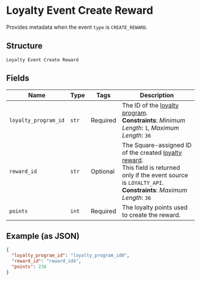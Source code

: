 
# Loyalty Event Create Reward

Provides metadata when the event `type` is `CREATE_REWARD`.

## Structure

`Loyalty Event Create Reward`

## Fields

| Name | Type | Tags | Description |
|  --- | --- | --- | --- |
| `loyalty_program_id` | `str` | Required | The ID of the [loyalty program](entity:LoyaltyProgram).<br>**Constraints**: *Minimum Length*: `1`, *Maximum Length*: `36` |
| `reward_id` | `str` | Optional | The Square-assigned ID of the created [loyalty reward](entity:LoyaltyReward).<br>This field is returned only if the event source is `LOYALTY_API`.<br>**Constraints**: *Maximum Length*: `36` |
| `points` | `int` | Required | The loyalty points used to create the reward. |

## Example (as JSON)

```json
{
  "loyalty_program_id": "loyalty_program_id0",
  "reward_id": "reward_id4",
  "points": 236
}
```

